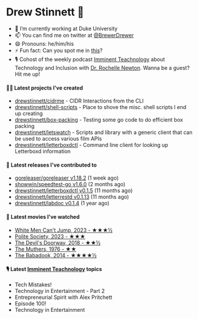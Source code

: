 
# Drew Stinnett 👋

- 🔭 I’m currently working at Duke University
- 📫 You can find me on twitter at [@BrewerDrewer](https://twitter.com/BrewerDrewer)
- 😄 Pronouns: he/him/his
- ⚡ Fun fact: Can you spot me in [this](https://www.youtube.com/watch?v=oL9WnB0qHBA)?
- 🎙 Cohost of the weekly podcast [Imminent Teachnology](https://podcast.imminentteachnology.com/) about Technology and Inclusion with [Dr. Rochelle Newton](https://www.linkedin.com/in/drrochellenewton/). Wanna be a guest? Hit me up!

#### 👨‍💻 Latest projects I've created
- [drewstinnett/cidrme](https://github.com/drewstinnett/cidrme) - CIDR Interactions from the CLI
- [drewstinnett/shell-scripts](https://github.com/drewstinnett/shell-scripts) - Place to shove the misc. shell scripts I end up creating
- [drewstinnett/box-packing](https://github.com/drewstinnett/box-packing) - Testing some go code to do efficient box packing
- [drewstinnett/letswatch](https://github.com/drewstinnett/letswatch) - Scripts and library with a generic client that can be used to access various film APIs
- [drewstinnett/letterboxdctl](https://github.com/drewstinnett/letterboxdctl) - Command line client for looking up Letterboxd information

#### 🚀 Latest releases I've contributed to
- [goreleaser/goreleaser v1.18.2](https://github.com/goreleaser/goreleaser/releases/tag/v1.18.2) (1 week ago)
- [showwin/speedtest-go v1.6.0](https://github.com/showwin/speedtest-go/releases/tag/v1.6.0) (2 months ago)
- [drewstinnett/letterboxdctl v0.1.5](https://github.com/drewstinnett/letterboxdctl/releases/tag/v0.1.5) (11 months ago)
- [drewstinnett/letterrestd v0.1.13](https://github.com/drewstinnett/letterrestd/releases/tag/v0.1.13) (11 months ago)
- [drewstinnett/labdoc v0.1.4](https://github.com/drewstinnett/labdoc/releases/tag/v0.1.4) (1 year ago)

#### 🍿 Latest movies I've watched
- [White Men Can&#39;t Jump, 2023 - ★★★½](https://letterboxd.com/mondodrew/film/white-men-cant-jump-2023/)
- [Polite Society, 2023 - ★★★](https://letterboxd.com/mondodrew/film/polite-society/)
- [The Devil&#39;s Doorway, 2018 - ★★½](https://letterboxd.com/mondodrew/film/the-devils-doorway/)
- [The Muthers, 1976 - ★★](https://letterboxd.com/mondodrew/film/the-muthers/)
- [The Babadook, 2014 - ★★★★½](https://letterboxd.com/mondodrew/film/the-babadook/)

#### 🎙 Latest [Imminent Teachnology](https://podcast.imminentteachnology.com/) topics
- Tech Mistakes!
- Technology in Entertainment - Part 2
- Entrepreneurial Spirit with Alex Pritchett
- Episode 100!
- Technology in Entertainment
